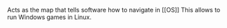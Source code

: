Acts as the map that tells software how to navigate in [[OS]]
This allows to run Windows games in Linux.